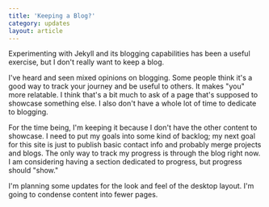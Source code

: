 ```yaml
---
title: 'Keeping a Blog?'
category: updates
layout: article
---
```


Experimenting with Jekyll and its blogging capabilities has been a useful exercise, but I don't really want to keep a blog.

I've heard and seen mixed opinions on blogging. Some people think it's a good way to track your journey and be useful to others. It makes "you" more relatable. I think that's a bit much to ask of a page that's supposed to showcase something else. I also don't have a whole lot of time to dedicate to blogging.

For the time being, I'm keeping it because I don't have the other content to showcase. I need to put my goals into some kind of backlog; my next goal for this site is just to publish basic contact info and probably merge projects and blogs. The only way to track my progress is through the blog right now. I am considering having a section dedicated to progress, but progress should "show."

I'm planning some updates for the look and feel of the desktop layout. I'm going to condense content into fewer pages.
